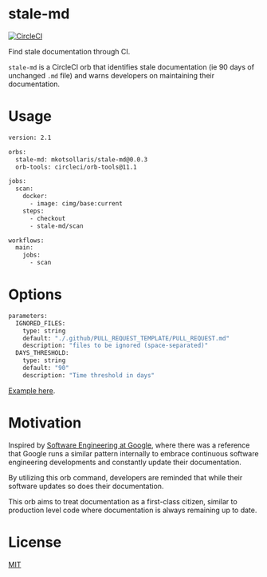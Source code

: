# stale-md

[![CircleCI](https://dl.circleci.com/status-badge/img/gh/mkotsollaris/stale-md/tree/main.svg?style=svg)](https://dl.circleci.com/status-badge/redirect/gh/mkotsollaris/stale-md/tree/main)

Find stale documentation through CI.

`stale-md` is a CircleCI orb that identifies stale documentation (ie 90 days of unchanged `.md` file) and warns developers on maintaining their documentation.

# Usage

```bash
version: 2.1

orbs:
  stale-md: mkotsollaris/stale-md@0.0.3
  orb-tools: circleci/orb-tools@11.1

jobs:
  scan:
    docker:
      - image: cimg/base:current
    steps:
      - checkout
      - stale-md/scan

workflows:
  main:
    jobs:
      - scan
```

# Options

```bash
parameters:
  IGNORED_FILES:
    type: string
    default: "./.github/PULL_REQUEST_TEMPLATE/PULL_REQUEST.md"
    description: "files to be ignored (space-separated)"
  DAYS_THRESHOLD:
    type: string
    default: "90"
    description: "Time threshold in days"
```

[Example here](./src/commands/scan.yml).

# Motivation

Inspired by [Software Engineering at Google](https://www.goodreads.com/book/show/48816586-software-engineering-at-google), where there was a reference that Google runs a similar pattern internally to embrace continuous software engineering developments and constantly update their documentation.

By utilizing this orb command, developers are reminded that while their software updates so does their documentation.

This orb aims to treat documentation as a first-class citizen, similar to production level code where documentation is always remaining up to date.

# License

[MIT](./LICENSE)
